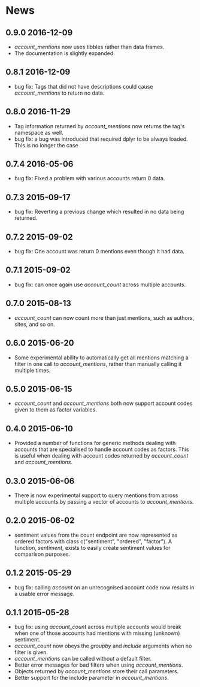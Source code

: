 # News

## 0.9.0 2016-12-09
* _account_mentions_ now uses tibbles rather than data frames.
* The documentation is slightly expanded.

## 0.8.1 2016-12-09
* bug fix: Tags that did not have descriptions could cause 
  *account_mentions* to return no data.

## 0.8.0 2016-11-29
* Tag information returned by *account_mentions* now returns the tag's namespace as well.
* bug fix: a bug was introduced that required dplyr to be always loaded. This is
  no longer the case

## 0.7.4 2016-05-06
* bug fix: Fixed a problem with various accounts return 0 data.

## 0.7.3 2015-09-17
* bug fix: Reverting a previous change which resulted in no data being returned.

## 0.7.2 2015-09-02
* bug fix: One account was return 0 mentions even though it had data. 

## 0.7.1 2015-09-02
* bug fix: can once again use *account_count* across multiple accounts.

## 0.7.0 2015-08-13
* *account_count* can now count more than just mentions, such as authors, sites,
  and so on.

## 0.6.0 2015-06-20
* Some experimental ability to automatically get all mentions matching 
  a filter in one call to *account_mentions*, rather than manually 
  calling it multiple times.

## 0.5.0 2015-06-15
* *account_count* and *account_mentions* both now support account codes
  given to them as factor variables. 

## 0.4.0 2015-06-10
* Provided a number of functions for generic methods dealing with accounts
  that are specialised to handle account codes as factors. This is useful
  when dealing with account codes returned by *account_count* and 
  *account_mentions*. 

## 0.3.0 2015-06-06
* There is now experimental support to query mentions from across
  multiple accounts by passing a vector of accounts to *account_mentions*.

## 0.2.0 2015-06-02
* sentiment values from the count endpoint are now represented as ordered
  factors with class c("sentiment", "ordered", "factor"). A function, 
  *sentiment*, exists to easily create sentiment values for comparison
  purposes.

## 0.1.2 2015-05-29
* bug fix: calling *account* on an unrecognised account code now results
  in a usable error message.

## 0.1.1 2015-05-28
* bug fix: using *account_count* across multiple accounts would break when
  one of those accounts had mentions with missing (unknown) sentiment.
* *account_count* now obeys the *groupby* and *include* arguments when no
  filter is given.
* *account_mentions* can be called without a default filter.
* Better error messages for bad filters when using *account_mentions*.
* Objects returned by *account_mentions* store their call parameters.
* Better support for the include parameter in *account_mentions*.
